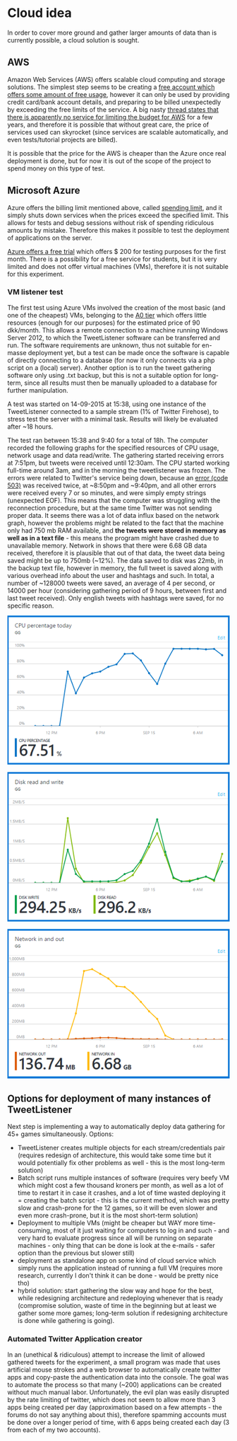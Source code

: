# Cloud idea

In order to cover more ground and gather larger amounts of data than is currently possible, a cloud solution is sought.

## AWS

Amazon Web Services (AWS) offers scalable cloud computing and storage solutions. The simplest step seems to be creating a [free account which offers some amount of free usage](http://aws.amazon.com/free/), however it can only be used by providing credit card/bank account details, and preparing to be billed unexpectedly by exceeding the free limits of the service. A big nasty [thread states that there is apparently no service for limiting the budget for AWS](https://forums.aws.amazon.com/thread.jspa?threadID=58127) for a few years, and therefore it is possible that without great care, the price of services used can skyrocket (since services are scalable automatically, and even tests/tutorial projects are billed).

It is possible that the price for the AWS is cheaper than the Azure once real deployment is done, but for now it is out of the scope of the project to spend money on this type of test.

## Microsoft Azure

Azure offers the billing limit mentioned above, called [spending limit](http://azure.microsoft.com/en-us/pricing/spending-limits/), and it simply shuts down services when the prices exceed the specified limit. This allows for tests and debug sessions without risk of spending ridiculous amounts by mistake. Therefore this makes it possible to test the deployment of applications on the server.

[Azure offers a free trial](https://azure.microsoft.com/en-us/pricing/free-trial/) which offers $ 200 for testing purposes for the first month. There is a possibility for a free service for students, but it is very limited and does not offer virtual machines (VMs), therefore it is not suitable for this experiment.

### VM listener test
The first test using Azure VMs involved the creation of the most basic (and one of the cheapest) VMs, belonging to the [A0 tier](http://azure.microsoft.com/en-us/pricing/details/virtual-machines/) which offers little resources (enough for our purposes) for the estimated price of 90 dkk/month. This allows a remote connection to a machine running Windows Server 2012, to which the TweetListener software can be transferred and run. The software requirements are unknown, thus not suitable for en-masse deployment yet, but a test can be made once the software is capable of directly connecting to a database (for now it only connects via a php script on a (local) server). Another option is to run the tweet gathering software only using .txt backup, but this is not a suitable option for long-term, since all results must then be manually uploaded to a database for further manipulation.

A test was started on 14-09-2015 at 15:38, using one instance of the TweetListener connected to a sample stream (1% of Twitter Firehose), to stress test the server with a minimal task. Results will likely be evaluated after ~18 hours. 

The test ran between 15:38 and 9:40 for a total of 18h. The computer recorded the following graphs for the specified resources of CPU usage, network usage and data read/write. The gathering started receiving errors at 7:51pm, but tweets were received until 12:30am. The CPU started working full-time around 3am, and in the morning the tweetlistener was frozen. The errors were related to Twitter's service being down, because an [error (code 503)](https://dev.twitter.com/overview/api/response-codes) was received twice, at ~8:50pm and ~9:40pm, and all other errors were received every 7 or so minutes, and were simply empty strings (unexpected EOF). This means that the computer was struggling with the reconnection procedure, but at the same time Twitter was not sending proper data. It seems there was a lot of data influx based on the network graph, however the problems might be related to the fact that the machine only had 750 mb RAM available, and **the tweets were stored in memory as well as in a text file** - this means the program might have crashed due to unavailable memory. Network in shows that there were 6.68 GB data received, therefore it is plausible that out of that data, the tweet data being saved might be up to 750mb (~12%). The data saved to disk was 22mb, in the backup text file, however in memory, the full tweet is saved along with various overhead info about the user and hashtags and such. In total, a number of ~128000 tweets were saved, an average of 4 per second, or 14000 per hour (considering gathering period of 9 hours, between first and last tweet received). Only english tweets with hashtags were saved, for no specific reason.

![CPU usage](test1/cpupercentage.png)

![Disk read/write](test1/diskwriteusage.png)

![Network in/out](test1/networkinout.png)

## Options for deployment of many instances of TweetListener

Next step is implementing a way to automatically deploy data gathering for 45+ games simultaneously. Options:
- TweetListener creates multiple objects for each stream/credentials pair (requires redesign of architecture, this would take some time but it would potentially fix other problems as well - this is the most long-term solution)
- Batch script runs multiple instances of software (requires very beefy VM which might cost a few thousand kroners per month, as well as a lot of time to restart it in case it crashes, and a lot of time wasted deploying it = creating the batch script - this is the current method, which was pretty slow and crash-prone for the 12 games, so it will be even slower and even more crash-prone, but it is the most short-term solution)
- Deployment to multiple VMs (might be cheaper but WAY more time-consuming, most of it just waiting for computers to log in and such - and very hard to evaluate progress since all will be running on separate machines - only thing that can be done is look at the e-mails - safer option than the previous but slower still)
- deployment as standalone app on some kind of cloud service which simply runs the application instead of running a full VM (requires more research, currently I don't think it can be done - would be pretty nice tho)
- hybrid solution: start gathering the slow way and hope for the best, while redesigning architecture and redeploying whenever that is ready (compromise solution, waste of time in the beginning but at least we gather some more games; long-term solution if redesigning architecture is done while gathering is going).

### Automated Twitter Application creator

In an (unethical & ridiculous) attempt to increase the limit of allowed gathered tweets for the experiment, a small program was made that uses artificial mouse strokes and a web browser to automatically create twitter apps and copy-paste the authentication data into the console. The goal was to automate the process so that many (~200) applications can be created without much manual labor. Unfortunately, the evil plan was easily disrupted by the rate limiting of twitter, which does not seem to allow more than 3 apps being created per day (approximation based on a few attempts - the forums do not say anything about this), therefore spamming accounts must be done over a longer period of time, with 6 apps being created each day (3 from each of my two accounts).
